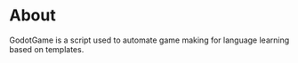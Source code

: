 # About

GodotGame is a script used to automate game making for language learning based on templates.
